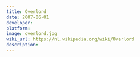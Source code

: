 ```yaml
---
title: Overlord
date: 2007-06-01
developer: 
platform: 
image: overlord.jpg
wiki_url: https://nl.wikipedia.org/wiki/Overlord
description: 
---
```


